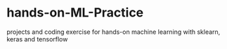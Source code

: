# hands-on-ML-Practice
projects and coding exercise for hands-on machine learning with sklearn, keras and tensorflow
